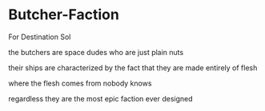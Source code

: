 # Butcher-Faction
For Destination Sol

the butchers are space dudes who are just plain nuts

their ships are characterized by the fact that they are made entirely of flesh

where the flesh comes from nobody knows

regardless they are the most epic faction ever designed

